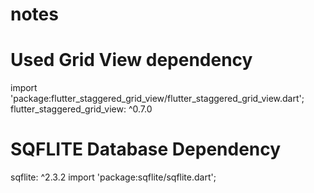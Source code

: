 # notes

# Used Grid View dependency
import 'package:flutter_staggered_grid_view/flutter_staggered_grid_view.dart';
flutter_staggered_grid_view: ^0.7.0

# SQFLITE Database Dependency
sqflite: ^2.3.2
import 'package:sqflite/sqflite.dart';


